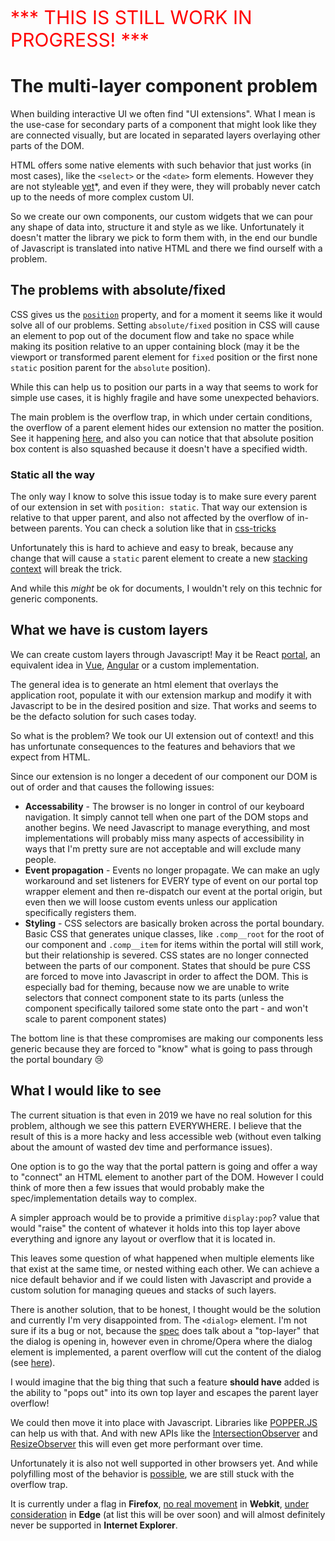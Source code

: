 <span style="color:red;font-size: 30px">*** THIS IS STILL WORK IN PROGRESS! ***</span>

# The multi-layer component problem

When building interactive UI we often find "UI extensions". What I mean is the use-case for secondary parts of a component that might look like they are connected visually, but are located in separated layers overlaying other parts of the DOM.

HTML offers some native elements with such behavior that just works (in most cases), like the `<select>` or the `<date>` form elements. However they are not styleable [yet](https://developer.mozilla.org/en-US/docs/Learn/HTML/Forms/Styling_HTML_forms)*, and even if they were, they will probably never catch up to the needs of more complex custom UI.

So we create our own components, our custom widgets that we can pour any shape of data into, structure it and style as we like. Unfortunately it doesn't matter the library we pick to form them with, in the end our bundle of Javascript is translated into native HTML and there we find ourself with a problem.

## The problems with absolute/fixed

CSS gives us the [`position`](https://developer.mozilla.org/en-US/docs/Web/CSS/position) property, and for a moment it seems like it would solve all of our problems. Setting `absolute/fixed` position in CSS will cause an element to pop out of the document flow and take no space while making its position relative to an upper containing block (may it be the viewport or transformed parent element for `fixed` position or the first none `static` position parent for the `absolute` position).

While this can help us to position our parts in a way that seems to work for simple use cases, it is highly fragile and have some unexpected behaviors.

The main problem is the overflow trap, in which under certain conditions, the overflow of a parent element hides our extension no matter the position. See it happening [here](https://codepen.io/idoros/pen/XQZbar), and also you can notice that that absolute position box content is also squashed because it doesn't have a specified width.

### Static all the way

The only way I know to solve this issue today is to make sure every parent of our extension in set with `position: static`. That way our extension is relative to that upper parent, and also not affected by the overflow of in-between parents. You can check a solution like that in [css-tricks](https://css-tricks.com/popping-hidden-overflow/)

Unfortunately this is hard to achieve and easy to break, because any change that will cause a `static` parent element to create a new [stacking context](https://developer.mozilla.org/en-US/docs/Web/CSS/CSS_Positioning/Understanding_z_index/The_stacking_context) will break the trick.

And while this *might* be ok for documents, I wouldn't rely on this technic for generic components.

## What we have is custom layers

We can create custom layers through Javascript! May it be React [portal](https://reactjs.org/docs/portals.html), an equivalent idea in [Vue](https://linusborg.github.io/portal-vue/#/), [Angular](https://material.angular.io/cdk/portal/overview) or a custom implementation. 

The general idea is to generate an html element that overlays the application root, populate it with our extension markup and modify it with Javascript to be in the desired position and size. That works and seems to be the defacto solution for such cases today.

So what is the problem? We took our UI extension out of context! and this has unfortunate consequences to the features and behaviors that we expect from HTML.

Since our extension is no longer a decedent of our component our DOM is out of order and that causes the following issues:

- **Accessability** - The browser is no longer in control of our keyboard navigation. It simply cannot tell when one part of the DOM stops and another begins. We need Javascript to manage everything, and most implementations will probably miss many aspects of accessibility in ways that I'm pretty sure are not acceptable and will exclude many people.
- **Event propagation** - Events no longer propagate. We can make an ugly workaround and set listeners for EVERY type of event on our portal top wrapper element and then re-dispatch our event at the portal origin, but even then we will loose custom events unless our application specifically registers them.
- **Styling** - CSS selectors are basically broken across the portal boundary. Basic CSS that generates unique classes, like `.comp__root` for the root of our component and `.comp__item` for items within the portal will still work, but their relationship is severed. CSS states are no longer connected between the parts of our component. States that should be pure CSS are forced to move into Javascript in order to affect the DOM. This is especially bad for theming, because now we are unable to write selectors that connect component state to its parts (unless the component specifically tailored some state onto the part - and won't scale to parent component states)

The bottom line is that these compromises are making our components less generic because they are forced to "know" what is going to pass through the portal boundary 😢 

## What I would like to see

The current situation is that even in 2019 we have no real solution for this problem, although we see this pattern EVERYWHERE. I believe that the result of this is a more hacky and less accessible web (without even talking about the amount of wasted dev time and performance issues).

One option is to go the way that the portal pattern is going and offer a way to "connect" an HTML element to another part of the DOM. However I could think of more then a few issues that would probably make the spec/implementation details way to complex.

A simpler approach would be to provide a primitive `display:pop`? value that would "raise" the content of whatever it holds into this top layer above everything and ignore any layout or overflow that it is located in. 

This leaves some question of what happened when multiple elements like that exist at the same time, or nested withing each other. We can achieve a nice default behavior and if we could listen with Javascript and provide a custom solution for managing queues and stacks of such layers.

There is another solution, that to be honest, I thought would be the solution and currently I'm very disappointed from. The `<dialog>` element. I'm not sure if its a bug or not, because the [spec](https://www.w3.org/TR/html52/interactive-elements.html#the-dialog-element) does talk about a "top-layer" that the dialog is opening in, however even in chrome/Opera where the dialog element is implemented, a parent overflow will cut the content of the dialog (see [here](https://codepen.io/idoros/pen/xeYxQW)).

I would imagine that the big thing that such a feature **should have** added is the ability to "pops out" into its own top layer and escapes the parent layer overflow!

We could then move it into place with Javascript. Libraries like [POPPER.JS](https://popper.js.org/) can help us with that. And with new APIs like the [IntersectionObserver](https://developer.mozilla.org/en-US/docs/Web/API/IntersectionObserver) and [ResizeObserver](https://developer.mozilla.org/en-US/docs/Web/API/ResizeObserver) this will even get more performant over time.

Unfortunately it is also not well supported in other browsers yet. And while polyfilling most of the behavior is [possible](https://github.com/GoogleChrome/dialog-polyfill), we are still stuck with the overflow trap.

It is currently under a flag in **Firefox**, [no real movement](https://bugs.webkit.org/show_bug.cgi?id=84635) in **Webkit**, [under consideration](https://developer.microsoft.com/en-us/microsoft-edge/platform/status/dialogelementformodals/?q=dialog) in **Edge** (at list this will be over soon) and will almost definitely never be supported in **Internet Explorer**.
